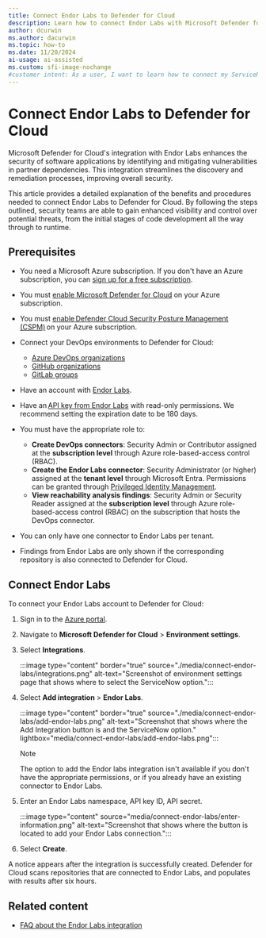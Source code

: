 ```yaml
---
title: Connect Endor Labs to Defender for Cloud
description: Learn how to connect Endor Labs with Microsoft Defender for Cloud to enhance vulnerability analysis and gain visibility of critical vulnerabilities.
author: dcurwin
ms.author: dacurwin
ms.topic: how-to
ms.date: 11/20/2024
ai-usage: ai-assisted
ms.custom: sfi-image-nochange
#customer intent: As a user, I want to learn how to connect my ServiceNow account with Microsoft Defender for Cloud so that I can enhance the existing vulnerability analysis security capabilities that are provided by Defender for Cloud for comprehensive code to runtime visibility of critical vulnerabilities.
---
```


# Connect Endor Labs to Defender for Cloud

Microsoft Defender for Cloud's integration with Endor Labs enhances the security of software applications by identifying and mitigating vulnerabilities in partner dependencies. This integration streamlines the discovery and remediation processes, improving overall security.

This article provides a detailed explanation of the benefits and procedures needed to connect Endor Labs to Defender for Cloud. By following the steps outlined, security teams are able to gain enhanced visibility and control over potential threats, from the initial stages of code development all the way through to runtime.

## Prerequisites

- You need a Microsoft Azure subscription. If you don't have an Azure subscription, you can [sign up for a free subscription](https://azure.microsoft.com/pricing/free-trial/).

- You must [enable Microsoft Defender for Cloud](get-started.md#enable-defender-for-cloud-on-your-azure-subscription) on your Azure subscription.

- You must [enable Defender Cloud Security Posture Management (CSPM)](tutorial-enable-cspm-plan.md) on your Azure subscription.

- Connect your DevOps environments to Defender for Cloud:
  - [Azure DevOps organizations](quickstart-onboard-devops.md)
  - [GitHub organizations](quickstart-onboard-github.md)
  - [GitLab groups](quickstart-onboard-devops.md)

- Have an account with [Endor Labs](https://www.endorlabs.com/).

- Have an [API key from Endor Labs](https://docs.endorlabs.com/administration/api-keys/) with read-only permissions. We recommend setting the expiration date to be 180 days.

- You must have the appropriate role to:
  - **Create DevOps connectors**: Security Admin or Contributor assigned at the **subscription level** through Azure role-based-access control (RBAC).
  - **Create the Endor Labs connector**: Security Administrator (or higher) assigned at the **tenant level** through Microsoft Entra. Permissions can be granted through [Privileged Identity Management](/entra/id-governance/privileged-identity-management/pim-configure).
  - **View reachability analysis findings**: Security Admin or Security Reader assigned at the **subscription level** through Azure role-based-access control (RBAC) on the subscription that hosts the DevOps connector.

- You can only have one connector to Endor Labs per tenant.

- Findings from Endor Labs are only shown if the corresponding repository is also connected to Defender for Cloud.

## Connect Endor Labs

To connect your Endor Labs account to Defender for Cloud:

1. Sign in to the [Azure portal](https://portal.azure.com/).

1. Navigate to **Microsoft Defender for Cloud** > **Environment settings**.

1. Select **Integrations**.

   :::image type="content" border="true" source="./media/connect-endor-labs/integrations.png" alt-text="Screenshot of environment settings page that shows where to select the ServiceNow option.":::

1. Select **Add integration** > **Endor Labs**.

   :::image type="content" border="true" source="./media/connect-endor-labs/add-endor-labs.png" alt-text="Screenshot that shows where the Add Integration button is and the ServiceNow option." lightbox="media/connect-endor-labs/add-endor-labs.png":::

    > [!NOTE]
    > The option to add the Endor labs integration isn't available if you don't have the appropriate permissions, or if you already have an existing connector to Endor Labs.

1. Enter an Endor Labs namespace, API key ID, API secret.

    :::image type="content" source="media/connect-endor-labs/enter-information.png" alt-text="Screenshot that shows where the button is located to add your Endor Labs connection.":::

1. Select **Create**.

A notice appears after the integration is successfully created. Defender for Cloud scans repositories that are connected to Endor Labs, and populates with results after six hours.

## Related content

- [FAQ about the Endor Labs integration](faq-endor-labs.yml)
